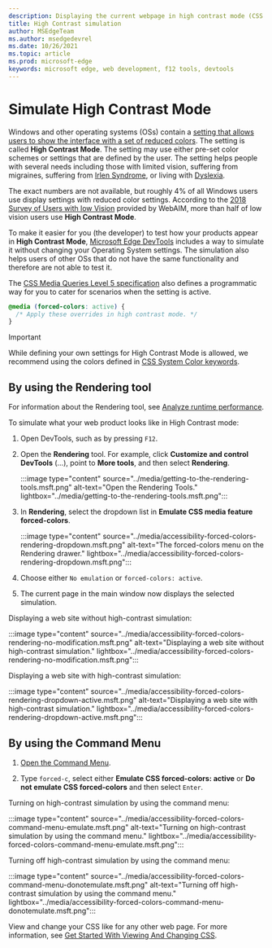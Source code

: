 ```yaml
---
description: Displaying the current webpage in high contrast mode (CSS Forced Color).
title: High Contrast simulation
author: MSEdgeTeam
ms.author: msedgedevrel
ms.date: 10/26/2021
ms.topic: article
ms.prod: microsoft-edge
keywords: microsoft edge, web development, f12 tools, devtools
---
```

# Simulate High Contrast Mode

Windows and other operating systems (OSs) contain a [setting that allows users to show the interface with a set of reduced colors](https://support.microsoft.com/help/13862).  The setting is called **High Contrast Mode**.  The setting may use either pre-set color schemes or settings that are defined by the user.  The setting helps people with several needs including those with limited vision, suffering from migraines, suffering from [Irlen Syndrome](https://en.wikipedia.org/wiki/Irlen_syndrome), or living with [Dyslexia](https://en.wikipedia.org/wiki/Dyslexia).

The exact numbers are not available, but roughly 4% of all Windows users use display settings with reduced color settings.  According to the [2018 Survey of Users with low Vision](https://webaim.org/projects/lowvisionsurvey2#contrastMode) provided by WebAIM, more than half of low vision users use **High Contrast Mode**.

To make it easier for you (the developer) to test how your products appear in **High Contrast Mode**, [Microsoft Edge DevTools](../index.md) includes a way to simulate it without changing your Operating System settings.  The simulation also helps users of other OSs that do not have the same functionality and therefore are not able to test it.

The [CSS Media Queries Level 5 specification](https://drafts.csswg.org/mediaqueries-5#forced-colors) also defines a programmatic way for you to cater for scenarios when the setting is active.

```css
@media (forced-colors: active) {
  /* Apply these overrides in high contrast mode. */
}
```

> [!IMPORTANT]
> While defining your own settings for High Contrast Mode is allowed, we recommend using the colors defined in [CSS System Color keywords](https://drafts.csswg.org/css-color#css-system-colors).


<!-- ====================================================================== -->
## By using the Rendering tool

For information about the Rendering tool, see [Analyze runtime performance](../rendering-tools/index.md).

To simulate what your web product looks like in High Contrast mode:

1.  Open DevTools, such as by pressing `F12`.

1.  Open the **Rendering** tool.  For example, click **Customize and control DevTools** (...), point to **More tools**, and then select **Rendering**.

    :::image type="content" source="../media/getting-to-the-rendering-tools.msft.png" alt-text="Open the Rendering Tools." lightbox="../media/getting-to-the-rendering-tools.msft.png":::

1.  In **Rendering**, select the dropdown list in **Emulate CSS media feature forced-colors**.<!-- not found in v97 -->

    :::image type="content" source="../media/accessibility-forced-colors-rendering-dropdown.msft.png" alt-text="The forced-colors menu on the Rendering drawer." lightbox="../media/accessibility-forced-colors-rendering-dropdown.msft.png":::

1.  Choose either `No emulation` or `forced-colors: active`.

1.  The current page in the main window now displays the selected simulation.

Displaying a web site without high-contrast simulation:

:::image type="content" source="../media/accessibility-forced-colors-rendering-no-modification.msft.png" alt-text="Displaying a web site without high-contrast simulation." lightbox="../media/accessibility-forced-colors-rendering-no-modification.msft.png":::

Displaying a web site with high-contrast simulation:

:::image type="content" source="../media/accessibility-forced-colors-rendering-dropdown-active.msft.png" alt-text="Displaying a web site with high-contrast simulation." lightbox="../media/accessibility-forced-colors-rendering-dropdown-active.msft.png":::


<!-- ====================================================================== -->
## By using the Command Menu

1.  [Open the Command Menu](../command-menu/index.md#open-the-command-menu).

1.  Type `forced-c`, select either **Emulate CSS forced-colors: active** or **Do not emulate CSS forced-colors**  and then select `Enter`.<!-- "forced" not found in v97 -->

Turning on high-contrast simulation by using the command menu:

:::image type="content" source="../media/accessibility-forced-colors-command-menu-emulate.msft.png" alt-text="Turning on high-contrast simulation by using the command menu." lightbox="../media/accessibility-forced-colors-command-menu-emulate.msft.png":::

Turning off high-contrast simulation by using the command menu:

:::image type="content" source="../media/accessibility-forced-colors-command-menu-donotemulate.msft.png" alt-text="Turning off high-contrast simulation by using the command menu." lightbox="../media/accessibility-forced-colors-command-menu-donotemulate.msft.png":::

View and change your CSS like for any other web page.  For more information, see [Get Started With Viewing And Changing CSS](../css/index.md).
